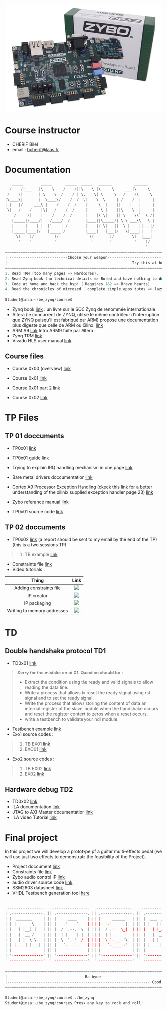

<p align="center"> 
<img src="zybo.png">
</p>

# Course instructor


  * CHERIF Bilel
  * email : bcherif@laas.fr



# Documentation

```c                                                                 
   _____        _____      _____  _____   ______          ______   
  /    /|___   |\    \    /    /||\    \ |\     \     ___|\     \  
 /    /|    |  | \    \  /    / | \\    \| \     \   /    /\     \ 
|\____\|    |  |  \____\/    /  /  \|    \  \     | /    /  |     |
| |   |/    |___\ |    /    /  /    |     \  |    ||    |   |     |
 \|___/    /    |\|___/    /  /     |      \ |    ||\    \  |__   | 
    /     /|    |    /    /  /      |    |\ \|    || \    \\`  \ /|    
   |_____|/____/|   /____/  /       |____||\_____/| \ \ ___\\   \ |  
   |     |    | |  |`    | /        |    |/ \|   ||  \ |    ||___|/   
   |_____|____|/   |_____|/         |____|   |___|/   \|____||   | 
     \(    )/         )/              \(       )/        \(  |___|   
      '    '          '                '       '          '    )/     
                                                               '  
==========================================================================
| --------------------------Choose your weapon---------------------------|
|------------------------------------------------------- Try this at home|
==========================================================================
1. Read TRM (too many pages => Hardcores).
2. Read Zynq book (no technical details => Bored and have nothing to do).
3. Code at home and hack the bsp! ( Requires 1&2 => Brave hearts).
4. Read the chronicles of microzed ( complete simple apps tutos => lazy).

Student@insa:~/be_zynq/course$

```

  * Zynq book [link](http://www.zynqbook.com) : un livre sur le SOC Zynq de renommée internationale
  *  Altera (le concurrent de ZYNQ, utilise le même contrôleur d'interruption que ZYNQ puisqu'il est fabriqué par ARM) propose une documentation plus digeste que celle de ARM ou Xilinx. [link](5siec_zynq_datas/using_gic.pdf)
  * ARM A9 [link](5siec_zynq_datas/arm_a9_intro_alt.pdf) Intro ARM9 faite par Altera
  * Zynq TRM [link](https://www.xilinx.com/support/documentation/user_guides/ug585-Zynq-7000-TRM.pdf)
  * Vivado HLS user manual [link](https://www.xilinx.com/support/documentation/sw_manuals/xilinx2014_1/ug902-vivado-high-level-synthesis.pdf)

## Course files

 * Course 0x00 (overview) [link](5siec_zynq_datas/overview.pdf)
 
 * Course 0x01 [link](5siec_zynq_datas/cours_01.pdf)
 
  * Course 0x01 part 2 [link](5siec_zynq_datas/course_01_02.pdf)

 * Course 0x02 [link](5siec_zynq_datas/cours_2.pdf)
 



# TP Files

## TP 01 doccuments

  * TP0x01 [link](5siec_zynq_datas/tp01.pdf)
  * TP0x01 guide [link](5siec_zynq_datas/tp01_guide.pdf)
  * Trying to explain IRQ handling mechanism in one page [link](5siec_zynq_datas/irq_handling.pdf)
  * Bare metal drivers doccumentation [link](http://www.wiki.xilinx.com/Baremetal+Drivers+and+Libraries)
  * Cortex A9 Processor Exception Handling (ckeck this link for a better understanding of the xilinix supplied exception handler page 23) [link](https://www.xilinx.com/support/documentation/sw_manuals/xilinx2015_1/oslib_rm.pdf)
  * Zybo referance manual [link](https://www.xilinx.com/support/documentation/university/XUP%20Boards/XUPZYBO/documentati/ZYBO_RM_B_V6.pdf)
  
  * TP0x01 source code [link](5siec_zynq_datas/TP01_source.c)

## TP 02 doccuments

  * TP0x02 [link](5siec_zynq_datas/tp02.pdf) (a report should be sent to my email by the end of the TP)(this is a two sessions TP)
  > 1. TB example [link](5siec_zynq_datas/pwm_tb.vhd) 
  
  * Constraints file [link](5siec_zynq_datas/zybo_master.doc)
  * Video tutorials :
  
| Thing              | Link        |
| :-------------------: | :-----------: |
| Adding constraints file          | [<img src="http://www.myiconfinder.com/uploads/iconsets/256-256-3a1eef40f04875d93dd6545f2f1b727e-youtube.png" width="65">](https://www.youtube.com/watch?v=baFEqLVBG1E) |
| IP creator   | [<img src="http://www.myiconfinder.com/uploads/iconsets/256-256-3a1eef40f04875d93dd6545f2f1b727e-youtube.png" width="65">](https://www.youtube.com/watch?v=gnbRVULOWoU) |
| IP packaging             | [<img src="http://www.myiconfinder.com/uploads/iconsets/256-256-3a1eef40f04875d93dd6545f2f1b727e-youtube.png" width="65">](https://www.youtube.com/watch?v=Xzvocc-HCl0&feature=youtu.be)        |
| Writing to memory addresses             | [<img src="http://www.myiconfinder.com/uploads/iconsets/256-256-3a1eef40f04875d93dd6545f2f1b727e-youtube.png" width="65">](https://www.youtube.com/watch?v=pGkhvc36sgU)        |



# TD

## Double handshake protocol TD1

  * TD0x01 [link](5siec_zynq_datas/td01.pdf)
  > Sorry for the mistake on td 01.
  > Question should be :
  >- Extract the condition using the ready and valid signals to allow reading the data line.
  >- Write a process that allows to reset the ready signal using rst signal and to set the ready signal.
  >- Write the process that allows storing the content of data an internal register of the slave module when the handshake occurs and reset the register content to zeros when a reset occurs.
  >- write a testbench to validate your hdl module.
  * Testbench example [link](5siec_zynq_datas/testbench.vhd)
  * Exo1 source codes :
   > 1. TB EX01 [link](5siec_zynq_datas/tb_td_ex01.vhd)
   > 2. EXO01 [link](5siec_zynq_datas/td_ex01.vhd)
   * Exo2 source codes :
   > 1. TB EX02 [link](5siec_zynq_datas/diy_rvhTB.vhd) 
   > 2. EX02 [link](5siec_zynq_datas/diy_rvhTB.vhd) 

## Hardware debug TD2

  * TD0x02 [link](5siec_zynq_datas/td02.pdf)
  * ILA documentation [link](https://www.xilinx.com/support/documentation/ip_documentation/ila/v6_1/pg172-ila.pdf)
  * JTAG to AXI Master documentation [link](https://www.xilinx.com/support/documentation/ip_documentation/jtag_axi/v1_2/pg174-jtag-axi.pdf)
  * ILA video Tutorial [link](https://www.youtube.com/watch?v=SllATwKoBmA&feature=youtu.be)
  


# Final project

In this project we will develop a prototype pf a guitar multi-effects pedal (we will use just two effects to demonstrate the feasibility of the Project).

  * Project doccument [link](5siec_zynq_datas/project.pdf)
  * Constraints file [link](5siec_zynq_datas/project_constraints.doc)
  * Zybo audio control IP [link](5siec_zynq_datas/xilinx_com_zybo_audio_ctrl_1.0.zip)
  * audio driver source code [link](5siec_zynq_datas/src.zip)
  * SSM2603 datasheet [link](http://www.analog.com/media/en/technical-documentation/data-sheets/SSM2603.pdf)
  * VHDL Testbench generation tool [here](http://vhdl.lapinoo.net/testbench/)
  
  ```c
  
 .----------------.  .----------------.  .----------------.  .----------------. 
| .--------------. || .--------------. || .--------------. || .--------------. |
| |  _______     | || |     ____     | || |     ______   | || |  ___  ____   | |
| | |_   __ \    | || |   .'    `.   | || |   .' ___  |  | || | |_  ||_  _|  | |
| |   | |__) |   | || |  /  .--.  \  | || |  / .'   \_|  | || |   | |_/ /    | |
| |   |  __ /    | || |  | |    | |  | || |  | |         | || |   |  __'.    | |
| |  _| |  \ \_  | || |  \  `--'  /  | || |  \ `.___.'\  | || |  _| |  \ \_  | |
| | |____| |___| | || |   `.____.'   | || |   `._____.'  | || | |____||____| | |
| |              | || |              | || |              | || |              | |
| '--------------' || '--------------' || '--------------' || '--------------' |
 '----------------'  '----------------'  '----------------'  '----------------' 
     
===============================================================================
| ----------------------------------Ba byee-----------------------------------|
|---------------------------------------------------------------- Good luck!!!|
===============================================================================

Student@insa:~/be_zynq/course$ ./be_zynq
Student@insa:~/be_zynq/course$ Press any key to rock and roll: 

```
